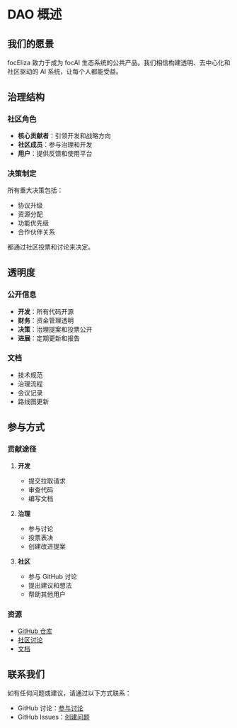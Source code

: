 # DAO 概述

## 我们的愿景

focEliza 致力于成为 focAI 生态系统的公共产品。我们相信构建透明、去中心化和社区驱动的 AI 系统，让每个人都能受益。

## 治理结构

### 社区角色

- **核心贡献者**：引领开发和战略方向
- **社区成员**：参与治理和开发
- **用户**：提供反馈和使用平台

### 决策制定

所有重大决策包括：
- 协议升级
- 资源分配
- 功能优先级
- 合作伙伴关系

都通过社区投票和讨论来决定。

## 透明度

### 公开信息

- **开发**：所有代码开源
- **财务**：资金管理透明
- **决策**：治理提案和投票公开
- **进展**：定期更新和报告

### 文档

- 技术规范
- 治理流程
- 会议记录
- 路线图更新

## 参与方式

### 贡献途径

1. **开发**
   - 提交拉取请求
   - 审查代码
   - 编写文档

2. **治理**
   - 参与讨论
   - 投票表决
   - 创建改进提案

3. **社区**
   - 参与 GitHub 讨论
   - 提出建议和想法
   - 帮助其他用户

### 资源

- [GitHub 仓库](https://github.com/focai-acc)
- [社区讨论](https://github.com/orgs/focai-acc/discussions)
- [文档](https://foceliza.github.io)

## 联系我们

如有任何问题或建议，请通过以下方式联系：
- GitHub 讨论：[参与讨论](https://github.com/orgs/focai-acc/discussions)
- GitHub Issues：[创建问题](https://github.com/focai-acc/focEliza/issues)

<style>
h2 {
  color: var(--vp-c-brand);
  margin-top: 2rem;
}

h3 {
  color: var(--vp-c-brand-light);
}

.resources-list {
  display: grid;
  grid-template-columns: repeat(auto-fit, minmax(200px, 1fr));
  gap: 1rem;
  margin: 2rem 0;
}

.resources-list a {
  display: block;
  padding: 1rem;
  border-radius: 8px;
  background: var(--vp-c-bg-soft);
  text-decoration: none;
  transition: all 0.3s ease;
}

.resources-list a:hover {
  transform: translateY(-2px);
  box-shadow: 0 4px 8px rgba(0,0,0,0.1);
}
</style>